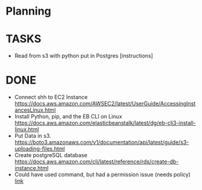 # Planning

# TASKS
- Read from s3 with python put in Postgres [instructions]

# DONE
- Connect shh to EC2 Instance
https://docs.aws.amazon.com/AWSEC2/latest/UserGuide/AccessingInstancesLinux.html
- Install Python, pip, and the EB CLI on Linux
https://docs.aws.amazon.com/elasticbeanstalk/latest/dg/eb-cli3-install-linux.html
- Put Data in s3. 
https://boto3.amazonaws.com/v1/documentation/api/latest/guide/s3-uploading-files.html
- Create postgreSQL database
https://docs.aws.amazon.com/cli/latest/reference/rds/create-db-instance.html
- Could have used command, but had a permission issue (needs policy)  [link](https://github.com/mv1742/Wiki_Bias/blob/master/AWS/aws-rds-create-db-instance-postgresql.sh)

